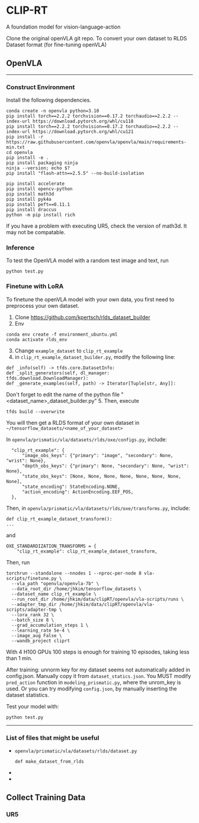 # CLIP-RT
A foundation model for vision-language-action 

Clone the original openVLA git repo. 
To convert your own dataset to RLDS Dataset format (for fine-tuning openVLA)


## OpenVLA
---
### Construct Environment

Install the following dependencies.
```shell
conda create -n openvla python=3.10
pip install torch==2.2.2 torchvision==0.17.2 torchaudio==2.2.2 --index-url https://download.pytorch.org/whl/cu118
pip install torch==2.2.2 torchvision==0.17.2 torchaudio==2.2.2 --index-url https://download.pytorch.org/whl/cu121
pip install -r https://raw.githubusercontent.com/openvla/openvla/main/requirements-min.txt
cd openvla
pip install -e .
pip install packaging ninja
ninja --version; echo $?
pip install "flash-attn==2.5.5" --no-build-isolation

pip install accelerate
pip install opencv-python
pip install math3d
pip install pyk4a
pip install peft==0.11.1
pip install draccus
python -m pip install rich

```
If you have a problem with executing UR5, check the version of math3d. It may not be compatable.

### Inference
To test the OpenVLA model with a random test image and text, run
```shell
python test.py
```

### Finetune with LoRA
To finetune the openVLA model with your own data, you first need to preprocess your own dataset.

1. Clone https://github.com/kpertsch/rlds_dataset_builder
2. Env
```shell
conda env create -f environment_ubuntu.yml
conda activate rlds_env
```
3. Change `example_dataset` to `clip_rt_example`
4. in `clip_rt_example_dataset_builder.py`, modify the following line:
```shell
def _info(self) -> tfds.core.DatasetInfo:
def _split_generators(self, dl_manager: tfds.download.DownloadManager):
def _generate_examples(self, path) -> Iterator[Tuple[str, Any]]:
```
Don't forget to edit the name of the python file "<dataset_name>_dataset_builder.py"
5. Then, execute
```shell
tfds build --overwrite
```

You will then get a RLDS format of your own dataset in `~/tensorflow_datasets/<name_of_your_dataset>`


In `openvla/prismatic/vla/datasets/rlds/oxe/configs.py`, include:

```shell
  "clip_rt_example": {
      "image_obs_keys": {"primary": "image", "secondary": None, "wrist": None},
      "depth_obs_keys": {"primary": None, "secondary": None, "wrist": None},
      "state_obs_keys": [None, None, None, None, None, None, None, None],
      "state_encoding": StateEncoding.NONE,
      "action_encoding": ActionEncoding.EEF_POS,
  },
```

Then, in `openvla/prismatic/vla/datasets/rlds/oxe/transforms.py`, include:
```shell
def clip_rt_example_dataset_transform():
...
```
and
```shell
OXE_STANDARDIZATION_TRANSFORMS = {
    "clip_rt_example": clip_rt_example_dataset_transform,
```

Then, run
```shell
torchrun --standalone --nnodes 1 --nproc-per-node 8 vla-scripts/finetune.py \
  --vla_path "openvla/openvla-7b" \
  --data_root_dir /home/jhkim/tensorflow_datasets \
  --dataset_name clip_rt_example \
  --run_root_dir /home/jhkim/data/clipRT/openvla/vla-scripts/runs \
  --adapter_tmp_dir /home/jhkim/data/clipRT/openvla/vla-scripts/adapter-tmp \
  --lora_rank 32 \
  --batch_size 8 \
  --grad_accumulation_steps 1 \
  --learning_rate 5e-4 \
  --image_aug False \
  --wandb_project cliprt 
```

With 4 H100 GPUs 100 steps is enough for training 10 episodes, taking less than 1 min.

After training:
unnorm key for my dataset seems not automatically added in config.json.
Manually copy it from `dataset_statics.json`. You MUST modify `pred_action` function in `modeling_prismatic.py`, where the unrom_key is used.
Or you can try modifying `config.json`, by manually inserting the dataset statistics.

Test your model with:
```shell
python test.py
```
---
### List of files that might be useful
- `openvla/prismatic/vla/datasets/rlds/dataset.py`
  ```shell
  def make_dataset_from_rlds
  ```
- 
- 

## Collect Training Data
### UR5

